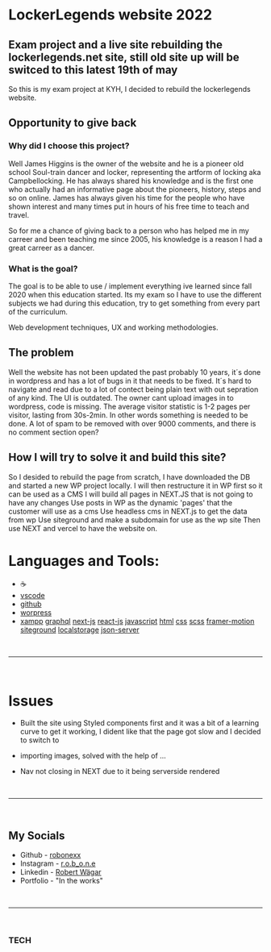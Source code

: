 # LockerLegends website 2022

## Exam project and a live site rebuilding the lockerlegends.net site, still old site up will be switced to this latest 19th of may

So this is my exam project at KYH, I decided to rebuild the lockerlegends website.

## Opportunity to give back

### Why did I choose this project?

Well James Higgins is the owner of the website and he is a pioneer old school Soul-train dancer and locker, representing the artform of locking aka Campbellocking.
He has always shared his knowledge and is the first one who actually had an informative page about the pioneers, history, steps and so on online.
James has always given his time for the people who have shown interest and many times put in hours of his free time to teach and travel.

So for me a chance of giving back to a person who has helped me in my carreer and been teaching me since 2005, his knowledge is a reason I had a great carreer as a dancer. 

### What is the goal?

The goal is to be able to use / implement everything ive learned since fall 2020 when this education started. 
Its my exam so I have to use the different subjects we had during this education, try to get something from every part of the curriculum.

Web development techniques, UX and working methodologies.

## The problem

Well the website has not been updated the past probably 10 years, it´s done in wordpress and has a lot of bugs in it that needs to be fixed.
It´s hard to navigate and read due to a lot of contect being plain text with out sepration of any kind. 
The UI is outdated. The owner cant upload images in to wordpress, code is missing. 
The average visitor statistic is 1-2 pages per visitor, lasting from 30s-2min. In other words something is needed to be done. 
A lot of spam to be removed with over 9000 comments, and there is no comment section open? 

## How I will try to solve it and build this site?

So I desided to rebuild the page from scratch, I have downloaded the DB and started a new WP project locally. 
I will then restructure it in WP first so it can be used as a CMS
I will build all pages in NEXT.JS that is not going to have any changes
Use posts in WP as the dynamic 'pages' that the customer will use as a cms
Use headless cms in NEXT.js to get the data from wp
Use siteground and make a subdomain for use as the wp site
Then use NEXT and vercel to have the website on. 


# __Languages and Tools:__

- ☕
- [vscode]
- [github]
- [worpress]
- [xampp]
[graphql]
[next-js]
[react-js]
[javascript]
[html]
[css]
[scss]
[framer-motion]
[siteground]
[localstorage]
[json-server]

[figma]: https://www.figma.com/
[trello]: https://trello.com/

</br>

---
</br>


# Issues

- Built the site using Styled components first and it was a bit of a learning curve to get it working,
I dident like that the page got slow and I decided to switch to 

- importing images, solved with the help of ... 

- Nav not closing in NEXT due to it being serverside rendered

</br>

--- 
</br>

## __My Socials__

- Github - [robonexx](https://github.com/robonexx)
- Instagram - [r.o.b_o.n.e](https://www.instagram.com/r.o.b_o.n.e/)
- Linkedin - [Robert Wägar](https://www.linkedin.com/in/robert-w%C3%A4gar-1b4661139/)
- Portfolio - "In the works"

</br>

--- 
</br>


### TECH
[vscode]: https://code.visualstudio.com/
[github]: https://github.com/
[worpress]: https://wordpress.org/
[xampp]: https://www.apachefriends.org/index.html
[graphql]: https://graphql.org/
[next-js]: https://nextjs.org/
[react-js]: https://reactjs.org/ 
[javascript]: https://developer.mozilla.org/en-US/docs/Web/JavaScript
[html]: https://www.w3schools.com/html/
[css]: https://www.w3.org/Style/CSS/Overview.en.html
[scss]: https://sass-lang.com/documentation
[framer-motion]: https://www.framer.com/motion/
[siteground]: https://www.siteground.com/
[localstorage]: https://developer.mozilla.org/en-US/docs/Web/API/Window/localStorage
[json-server]: https://newbedev.com/javascript-how-to-install-json-server-in-vscode-code-example

[figma]: https://www.figma.com/
[trello]: https://trello.com/